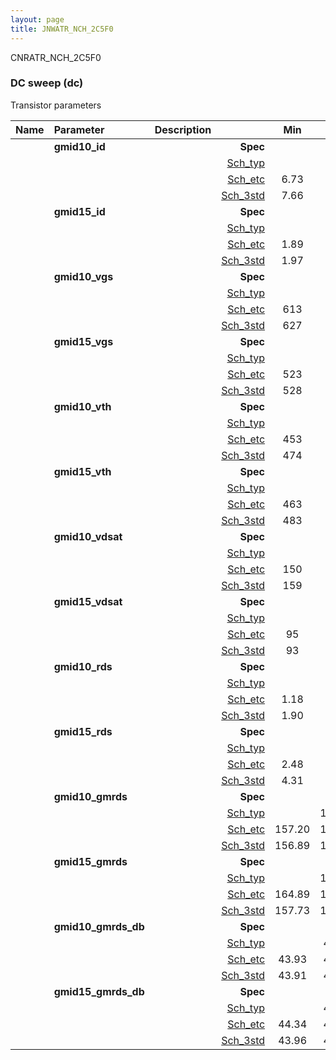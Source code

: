 ```yaml
---
layout: page
title: JNWATR_NCH_2C5F0
---
```



CNRATR_NCH_2C5F0

### DC sweep (dc)

Transistor parameters



|**Name**|**Parameter**|**Description**| |**Min**|**Typ**|**Max**| Unit|
|:---|:---|:---|---:|:---:|:---:|:---:| ---:|
||**gmid10\_id** || **Spec**  |  | **0.00** |  | **uA** |
| | | |<a href='results/dc_Sch_typical.html'>Sch_typ</a>| | 8.16 |  | |
| | | |<a href='results/dc_Sch_etc.html'>Sch_etc</a>|6.73 | 9.52 | 13.30 | |
| | | |<a href='results/dc_Sch_mc.html'>Sch_3std</a>|7.66 | 8.10 | 8.55 | |
||**gmid15\_id** || **Spec**  |  | **0.00** |  | **uA** |
| | | |<a href='results/dc_Sch_typical.html'>Sch_typ</a>| | 2.33 |  | |
| | | |<a href='results/dc_Sch_etc.html'>Sch_etc</a>|1.89 | 2.93 | 4.45 | |
| | | |<a href='results/dc_Sch_mc.html'>Sch_3std</a>|1.97 | 2.29 | 2.62 | |
||**gmid10\_vgs** || **Spec**  |  | **0** |  | **mV** |
| | | |<a href='results/dc_Sch_typical.html'>Sch_typ</a>| | 641 |  | |
| | | |<a href='results/dc_Sch_etc.html'>Sch_etc</a>|613 | 663 | 713 | |
| | | |<a href='results/dc_Sch_mc.html'>Sch_3std</a>|627 | 640 | 652 | |
||**gmid15\_vgs** || **Spec**  |  | **0** |  | **mV** |
| | | |<a href='results/dc_Sch_typical.html'>Sch_typ</a>| | 547 |  | |
| | | |<a href='results/dc_Sch_etc.html'>Sch_etc</a>|523 | 576 | 630 | |
| | | |<a href='results/dc_Sch_mc.html'>Sch_3std</a>|528 | 546 | 564 | |
||**gmid10\_vth** || **Spec**  |  | **0** |  | **mV** |
| | | |<a href='results/dc_Sch_typical.html'>Sch_typ</a>| | 481 |  | |
| | | |<a href='results/dc_Sch_etc.html'>Sch_etc</a>|453 | 502 | 549 | |
| | | |<a href='results/dc_Sch_mc.html'>Sch_3std</a>|474 | 481 | 488 | |
||**gmid15\_vth** || **Spec**  |  | **0** |  | **mV** |
| | | |<a href='results/dc_Sch_typical.html'>Sch_typ</a>| | 490 |  | |
| | | |<a href='results/dc_Sch_etc.html'>Sch_etc</a>|463 | 512 | 558 | |
| | | |<a href='results/dc_Sch_mc.html'>Sch_3std</a>|483 | 490 | 497 | |
||**gmid10\_vdsat** || **Spec**  |  | **0** |  | **mV** |
| | | |<a href='results/dc_Sch_typical.html'>Sch_typ</a>| | 164 |  | |
| | | |<a href='results/dc_Sch_etc.html'>Sch_etc</a>|150 | 160 | 169 | |
| | | |<a href='results/dc_Sch_mc.html'>Sch_3std</a>|159 | 163 | 167 | |
||**gmid15\_vdsat** || **Spec**  |  | **0** |  | **mV** |
| | | |<a href='results/dc_Sch_typical.html'>Sch_typ</a>| | 99 |  | |
| | | |<a href='results/dc_Sch_etc.html'>Sch_etc</a>|95 | 98 | 102 | |
| | | |<a href='results/dc_Sch_mc.html'>Sch_3std</a>|93 | 98 | 104 | |
||**gmid10\_rds** || **Spec**  |  | **0.00** |  | **MOhm** |
| | | |<a href='results/dc_Sch_typical.html'>Sch_typ</a>| | 1.96 |  | |
| | | |<a href='results/dc_Sch_etc.html'>Sch_etc</a>|1.18 | 1.67 | 2.39 | |
| | | |<a href='results/dc_Sch_mc.html'>Sch_3std</a>|1.90 | 1.97 | 2.05 | |
||**gmid15\_rds** || **Spec**  |  | **0.00** |  | **MOhm** |
| | | |<a href='results/dc_Sch_typical.html'>Sch_typ</a>| | 4.74 |  | |
| | | |<a href='results/dc_Sch_etc.html'>Sch_etc</a>|2.48 | 3.79 | 5.86 | |
| | | |<a href='results/dc_Sch_mc.html'>Sch_3std</a>|4.31 | 4.81 | 5.31 | |
||**gmid10\_gmrds** || **Spec**  |  | **0.00** |  | **V** |
| | | |<a href='results/dc_Sch_typical.html'>Sch_typ</a>| | 159.97 |  | |
| | | |<a href='results/dc_Sch_etc.html'>Sch_etc</a>|157.20 | 158.90 | 160.40 | |
| | | |<a href='results/dc_Sch_mc.html'>Sch_3std</a>|156.89 | 159.63 | 162.37 | |
||**gmid15\_gmrds** || **Spec**  |  | **0.00** |  | **V** |
| | | |<a href='results/dc_Sch_typical.html'>Sch_typ</a>| | 165.21 |  | |
| | | |<a href='results/dc_Sch_etc.html'>Sch_etc</a>|164.89 | 165.79 | 165.99 | |
| | | |<a href='results/dc_Sch_mc.html'>Sch_3std</a>|157.73 | 164.39 | 171.04 | |
||**gmid10\_gmrds\_db** || **Spec**  |  | **0.00** |  | **dB** |
| | | |<a href='results/dc_Sch_typical.html'>Sch_typ</a>| | 44.08 |  | |
| | | |<a href='results/dc_Sch_etc.html'>Sch_etc</a>|43.93 | 44.02 | 44.10 | |
| | | |<a href='results/dc_Sch_mc.html'>Sch_3std</a>|43.91 | 44.06 | 44.21 | |
||**gmid15\_gmrds\_db** || **Spec**  |  | **0.00** |  | **dB** |
| | | |<a href='results/dc_Sch_typical.html'>Sch_typ</a>| | 44.36 |  | |
| | | |<a href='results/dc_Sch_etc.html'>Sch_etc</a>|44.34 | 44.39 | 44.40 | |
| | | |<a href='results/dc_Sch_mc.html'>Sch_3std</a>|43.96 | 44.32 | 44.67 | |

